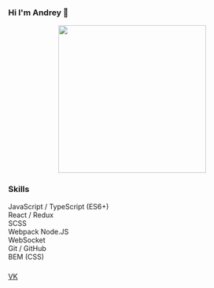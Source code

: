 ### Hi I'm Andrey 👋

<div id="header" align="center">
  <img src="https://media.giphy.com/media/MWRiRARGbMKBnErBHX/giphy.gif" width="300"/>
</div>

### Skills
JavaScript / TypeScript (ES6+)<br/>
React / Redux<br/>
SCSS<br/>
Webpack
Node.JS<br/>
WebSocket<br/>
Git / GitHub<br/>
BEM (CSS)<br/>


### 
[VK](https://vk.com/begi_bratishka)
